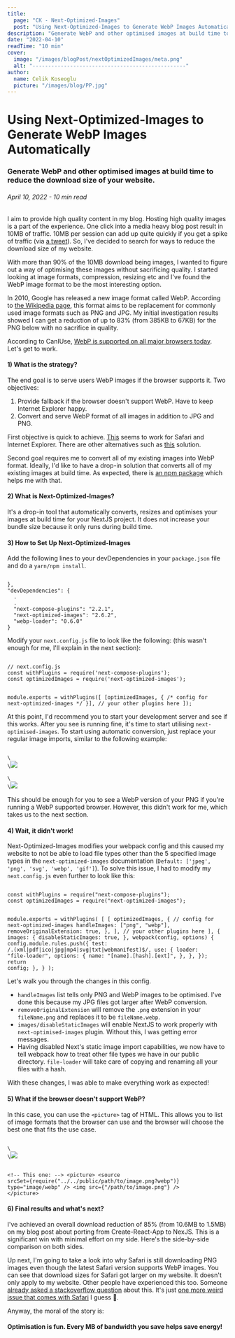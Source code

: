```yaml
---
title:
  page: "CK - Next-Optimized-Images"
  post: "Using Next-Optimized-Images to Generate WebP Images Automatically"
description: "Generate WebP and other optimised images at build time to reduce the download size of your website."
date: "2022-04-10"
readTime: "10 min"
cover:
  image: "/images/blogPost/nextOptimizedImages/meta.png"
  alt: "-------------------------------------------------"
author:
  name: Celik Koseoglu
  picture: "/images/blog/PP.jpg"
---
```


# Using Next-Optimized-Images to Generate WebP Images Automatically

### Generate WebP and other optimised images at build time to reduce the download size of your website.

###### April 10, 2022 - 10 min read

I aim to provide high quality content in my blog. Hosting high quality images is a part of the experience. One click
into a media heavy blog post result in 10MB of traffic. 10MB per session can add up quite quickly if you get a spike
of traffic (via [a tweet](https://twitter.com/joshwcomeau/status/1354119661516943360)). So, I've decided to search
for ways to reduce the download size of my website.

With more than 90% of the 10MB download being images, I wanted to figure out a way of optimising these images without
sacrificing quality. I started looking at image formats, compression, resizing etc and I've found the WebP image
format to be the most interesting option.

In 2010, Google has released a new image format called WebP. According to
[the Wikipedia page](https://en.wikipedia.org/wiki/WebP), this format aims to be replacement for commonly used image
formats such as PNG and JPG. My initial investigation results showed I can get a reduction of up to 83% (from 385KB to 67KB)
for the PNG below with no sacrifice in quality.

 <MediaCarousel folder="nextOptimizedImages" images="viralTweet.png"/>
 
According to CanIUse, [WebP is supported on all major browsers today](https://caniuse.com/webp). Let's get to work.

#### 1) What is the strategy?

The end goal is to serve users WebP images if the browser supports it. Two objectives:

1. Provide fallback if the browser doesn't support WebP. Have to keep Internet Explorer happy.
2. Convert and serve WebP format of all images in addition to JPG and PNG.

First objective is quick to achieve. [This](https://stackoverflow.com/questions/66143078/how-to-use-fallback-on-picture-tag-safari-webp)
seems to work for Safari and Internet Explorer. There are other alternatives such as [this](https://stackoverflow.com/questions/5573096/detecting-webp-support) solution.

Second goal requires me to convert all of my existing images into WebP format. Ideally, I'd like to have a drop-in solution
that converts all of my existing images at build time. As expected, there is [an npm package](https://www.npmjs.com/package/next-optimized-images)
which helps me with that.

#### 2) What is Next-Optimized-Images?

It's a drop-in tool that automatically converts, resizes and optimises your images at build time for your NextJS
project. It does not increase your bundle size because it only runs during build time.

#### 3) How to Set Up Next-Optimized-Images

Add the following lines to your devDependencies in your `package.json` file and do a `yarn/npm install`.

<Code language="javascript">
},
"devDependencies": {
  .
  .
  "next-compose-plugins": "2.2.1",
  "next-optimized-images": "2.6.2",
  "webp-loader": "0.6.0"
}</Code>

Modify your `next.config.js` file to look like the following: (this wasn't enough for me, I'll explain in the next section):

<Code language="javascript">
// next.config.js
const withPlugins = require('next-compose-plugins');
const optimizedImages = require('next-optimized-images');

module.exports = withPlugins(\[
  \[optimizedImages, {
    /\* config for next-optimized-images \*/
  }],
  // your other plugins here
]);
</Code>

At this point, I'd recommend you to start your development server and see if this works. After you see is running fine,
it's time to start utilising `next-optimised-images`. To start using automatic conversion, just replace your regular
image imports, similar to the following example:

<Code language="javascript">
\<!-- Replace the following with -->
\<img src="/path/to/image.png"/>
&nbsp;
\<!-- This one: -->
\<img src={require("../../public/path/to/image.png?webp")}/>
</Code>

This should be enough for you to see a WebP version of your PNG if you're running a WebP supported browser. However,
this didn't work for me, which takes us to the next section.

#### 4) Wait, it didn't work!

Next-Optimized-Images modifies your webpack config and this caused my website to not be able to load file
types other than the 5 specified image types in the `next-optimized-images` documentation (`Default: ['jpeg', 'png', 'svg', 'webp', 'gif']`).
To solve this issue, I had to modify my `next.config.js` even further to look like this:

<Code language="javascript">
const withPlugins = require("next-compose-plugins");
const optimizedImages = require("next-optimized-images");

module.exports = withPlugins(
  [
    [
      optimizedImages,
      {
        // config for next-optimized-images
        handleImages: ["png", "webp"],
        removeOriginalExtension: true,
      },
    ],
    // your other plugins here
  ],
  {
    images: {
      disableStaticImages: true,
    },
    webpack(config, options) {
      config.module.rules.push({
        test: /\.(xml|pdf|ico|jpg|mp4|svg|txt|webmanifest)$/,
        use: {
          loader: "file-loader",
          options: {
            name: "[name].[hash].[ext]",
          },
        },
      });
      return config;
    },
  }
);
</Code>

Let's walk you through the changes in this config.

- `handleImages` list tells only PNG and WebP images to be optimised. I've done this because my
  JPG files got larger after WebP conversion.
- `removeOriginalExtension` will remove the `.png` extension in your `fileName.png` and replaces it to be `fileName.webp`.
- `images/disableStaticImages` will enable NextJS to work properly with `next-optimised-images` plugin. Without this, I
  was getting error messages.
- Having disabled Next's static image import capabilities, we now have to tell webpack how to treat other file types we
  have in our public directory. `file-loader` will take care of copying and renaming all your files with a hash.

With these changes, I was able to make everything work as expected!

#### 5) What if the browser doesn't support WebP?

In this case, you can use the `<picture>` tag of HTML. This allows you to list of image formats that the browser
can use and the browser will choose the best one that fits the use case.

<Code language="javascript">
\<!-- Replace the following with -->
\<img src="/path/to/image.png"/>

\<!-- This one: -->
\<picture>
  \<source srcSet={require("../../public/path/to/image.png?webp")} type="image/webp" />
  \<img src={"/path/to/image.png"} />
\</picture>
</Code>

#### 6) Final results and what's next?

I've achieved an overall download reduction of 85% (from 10.6MB to 1.5MB) on my blog post about porting from Create-React-App
to NexJS. This is a significant win with minimal effort on my side. Here's the side-by-side comparison on both sides.

 <MediaCarousel folder="nextOptimizedImages" images="portingCRAToNextJSBlogBefore.png,portingCRAToNextJSBlogAfter.png"/>

Up next, I'm going to take a look into why Safari is still downloading PNG images even though the latest Safari version
supports WebP images. You can see that download sizes for Safari got larger on my website. It doesn't only apply to my website. Other people have experienced this too.
Someone [already asked a stackoverflow question](https://stackoverflow.com/questions/70363037/safari-downloads-fallback-image)
about this. It's just [one more weird issue that comes with Safari](https://github.com/celikkoseoglu/celikk-personal-website-nextjs/commit/4d12bb7df11bf19faa8419044369300346be4739)
I guess 🤷.

 <MediaCarousel folder="nextOptimizedImages" images="safariDownloadingBothFormats.png"/>

Anyway, the moral of the story is:

#### Optimisation is fun. Every MB of bandwidth you save helps save energy!


